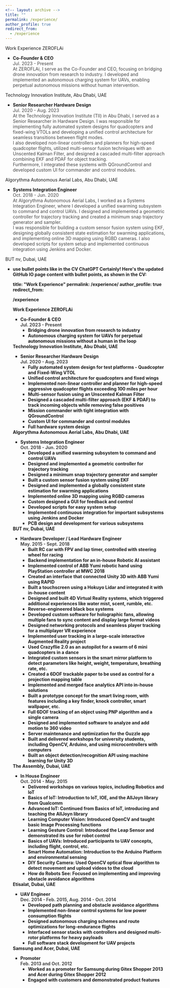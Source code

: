 ```yaml
---
<!-- layout: archive -->
title: ""
permalink: /experience/
author_profile: true
redirect_from:
  - /experience
---
```

<head>
<style>
p.research {
  text-align: justify;
}
div.title {
  text-align: left;
  font-weight: bold;
}
div.description {
  text-align: left;
  opacity: 0.8;
}
</style>
</head>
Work Experience
ZEROFLAi
<ul style="list-style-type:square">
<li>
<div class="title">Co-Founder & CEO</div>
<div class="description">Jul. 2023 - Present</div>
<div class="description">
At ZEROFLAi, I serve as the Co-Founder and CEO, focusing on bridging drone innovation from research to industry. I developed and implemented an autonomous charging system for UAVs, enabling perpetual autonomous missions without human intervention.
</div>
</li>
</ul>
Technology Innovation Institute, Abu Dhabi, UAE
<ul style="list-style-type:square">
<li>
<div class="title">Senior Researcher Hardware Design</div>
<div class="description">Jul. 2020 - Aug. 2023</div>
<div class="description">
At the Technology Innovation Institute (TII) in Abu Dhabi, I served as a Senior Researcher in Hardware Design. I was responsible for implementing fully automated system designs for quadcopters and fixed-wing VTOLs and developing a unified control architecture for seamless transitions between flight modes.
</div>
<div class="description">
I also developed non-linear controllers and planners for high-speed quadcopter flights, utilized multi-sensor fusion techniques with an Unscented Kalman Filter, and designed a cascaded multi-filter approach combining EKF and PDAF for object tracking.
</div>
<div class="description">
Furthermore, I integrated these systems with QGroundControl and developed custom UI for commander and control modules.
</div>
</li>
</ul>
Algorythma Autonomous Aerial Labs, Abu Dhabi, UAE
<ul style="list-style-type:square">
<li>
<div class="title">Systems Integration Engineer</div>
<div class="description">Oct. 2018 - Jun. 2020</div>
<div class="description">
At Algorythma Autonomous Aerial Labs, I worked as a Systems Integration Engineer, where I developed a unified swarming subsystem to command and control UAVs. I designed and implemented a geometric controller for trajectory tracking and created a minimum snap trajectory generator and sampler.
</div>
<div class="description">
I was responsible for building a custom sensor fusion system using EKF, designing globally consistent state estimation for swarming applications, and implementing online 3D mapping using RGBD cameras. I also developed scripts for system setup and implemented continuous integration using Jenkins and Docker.
</div>
</li>
</ul>
BUT nv, Dubai, UAE
<ul style="list-style-type:square">
<li>
<div class="title">
use bullet points like in  the CV
ChatGPT
Certainly! Here's the updated GitHub IO page content with bullet points, as shown in the CV:

<!-- layout: archive -->
title: "Work Experience"
permalink: /experience/
author_profile: true
redirect_from:

/experience
<head>
<style>
p.research {
  text-align: justify;
}
div.title {
  text-align: left;
  font-weight: bold;
}
div.description {
  text-align: left;
  opacity: 0.8;
}
</style>
</head>
Work Experience
ZEROFLAi
<ul style="list-style-type:square">
<li>
<div class="title">Co-Founder & CEO</div>
<div class="description">Jul. 2023 - Present</div>
<ul>
<li>Bridging drone innovation from research to industry</li>
<li>Autonomous charging system for UAVs for perpetual autonomous missions without a human in the loop</li>
</ul>
</li>
</ul>
Technology Innovation Institute, Abu Dhabi, UAE
<ul style="list-style-type:square">
<li>
<div class="title">Senior Researcher Hardware Design</div>
<div class="description">Jul. 2020 - Aug. 2023</div>
<ul>
<li>Fully automated system design for test platforms - Quadcopter and Fixed-Wing VTOL</li>
<li>Unified control architecture for quadcopters and fixed wings</li>
<li>Implemented non-linear controller and planner for high-speed aggressive quadcopter flights exceeding 100 miles per hour</li>
<li>Multi-sensor fusion using an Unscented Kalman Filter</li>
<li>Designed a cascaded multi-filter approach (EKF & PDAF) to track incoming objects while removing false positives</li>
<li>Mission commander with tight integration with QGroundControl</li>
<li>Custom UI for commander and control modules</li>
<li>Full hardware system design</li>
</ul>
</li>
</ul>
Algorythma Autonomous Aerial Labs, Abu Dhabi, UAE
<ul style="list-style-type:square">
<li>
<div class="title">Systems Integration Engineer</div>
<div class="description">Oct. 2018 - Jun. 2020</div>
<ul>
<li>Developed a unified swarming subsystem to command and control UAVs</li>
<li>Designed and implemented a geometric controller for trajectory tracking</li>
<li>Designed a minimum snap trajectory generator and sampler</li>
<li>Built a custom sensor fusion system using EKF</li>
<li>Designed and implemented a globally consistent state estimation for swarming applications</li>
<li>Implemented online 3D mapping using RGBD cameras</li>
<li>Custom designed a GUI for feedback and control</li>
<li>Developed scripts for easy system setup</li>
<li>Implemented continuous integration for important subsystems using Jenkins and Docker</li>
<li>PCB design and development for various subsystems</li>
</ul>
</li>
</ul>
BUT nv, Dubai, UAE
<ul style="list-style-type:square">
<li>
<div class="title">Hardware Developer / Lead Hardware Engineer</div>
<div class="description">May. 2015 - Sept. 2018</div>
<ul>
<li>Built RC car with FPV and lap timer, controlled with steering wheel for racing</li>
<li>Backend implementation for an in-house Robotic AI assistant</li>
<li>Implemented control of ABB Yumi robotic hand using PlayStation controller at MWC 2018</li>
<li>Created an interface that connected Unity 3D with ABB Yumi using RAPID</li>
<li>Built a touchscreen using a Hokuyo Lidar and integrated it with in-house content</li>
<li>Designed and built 4D Virtual Reality systems, which triggered additional experiences like water mist, scent, rumble, etc.</li>
<li>Reverse-engineered black box systems</li>
<li>Developed custom software for holographic fans, allowing multiple fans to sync content and display large format videos</li>
<li>Designed networking protocols and seamless player tracking for a multiplayer VR experience</li>
<li>Implemented user tracking in a large-scale interactive Augmented Reality project</li>
<li>Used Crazyflie 2.0 as an autopilot for a swarm of 6 mini quadcopters in a dance</li>
<li>Integrated custom sensors in the smart mirror platform to detect parameters like height, weight, temperature, breathing rate, etc.</li>
<li>Created a 6DOF trackable paper to be used as control for a projection mapping table</li>
<li>Implemented and merged face analytics API into in-house solutions</li>
<li>Built a prototype concept for the smart living room, with features including a key finder, knock controller, smart wallpaper, etc.</li>
<li>Full 6DOF tracking of an object using PNP algorithm and a single camera</li>
<li>Designed and implemented software to analyze and add motion to 360 video</li>
<li>Server maintenance and optimization for the Guzzle app</li>
<li>Built and delivered workshops for university students, including OpenCV, Arduino, and using microcontrollers with computers</li>
<li>Built an object detection/recognition API using machine learning for Unity 3D</li>
</ul>
</li>
</ul>
The Assembly, Dubai, UAE
<ul style="list-style-type:square">
<li>
<div class="title">In House Engineer</div>
<div class="description">Oct. 2014 - May. 2015</div>
<ul>
<li>Delivered workshops on various topics, including Robotics and IoT</li>
<li>Basics of IoT: Introduction to IoT, IOE, and the AllJoyn library from Qualcomm</li>
<li>Advanced IoT: Continued from Basics of IoT, introducing and teaching the AllJoyn library</li>
<li>Learning Computer Vision: Introduced OpenCV and taught basic Image Processing functions</li>
<li>Learning Gesture Control: Introduced the Leap Sensor and demonstrated its use for robot control</li>
<li>Basics of UAVs: Introduced participants to UAV concepts, including flight, control, etc.</li>
<li>Smart Home Automation: Introduction to the Arduino Platform and environmental sensing</li>
<li>DIY Security Camera: Used OpenCV optical flow algorithm to detect movement and upload videos to the cloud</li>
<li>How do Robots See: Focused on implementing and improving obstacle avoidance algorithms</li>
</ul>
</li>
</ul>
Etisalat, Dubai, UAE
<ul style="list-style-type:square">
<li>
<div class="title">UAV Engineer</div>
<div class="description">Dec. 2014 - Feb. 2015, Aug. 2014 - Oct. 2014</div>
<ul>
<li>Developed path planning and obstacle avoidance algorithms</li>
<li>Implemented non-linear control systems for low power consumption flights</li>
<li>Designed autonomous charging schemes and route optimizations for long-endurance flights</li>
<li>Interfaced sensor stacks with controllers and designed multi-rotor platforms for heavy payloads</li>
<li>Full software stack development for UAV projects</li>
</ul>
</li>
</ul>
Samsung and Acer, Dubai, UAE
<ul style="list-style-type:square">
<li>
<div class="title">Promoter</div>
<div class="description">Feb. 2013 and Oct. 2012</div>
<ul>
<li>Worked as a promoter for Samsung during Gitex Shopper 2013 and Acer during Gitex Shopper 2012</li>
<li>Engaged with customers and demonstrated product features</li>
</ul>
</li>
</ul> 

